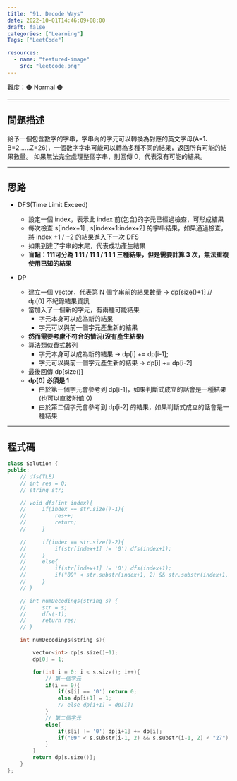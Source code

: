 ```yaml
---
title: "91. Decode Ways"
date: 2022-10-01T14:46:09+08:00
draft: false
categories: ["Learning"]
Tags: ["LeetCode"]

resources:
  - name: "featured-image"
    src: "leetcode.png"
---
```


難度：🟠 Normal 🟠

---

## 問題描述

給予一個包含數字的字串，字串內的字元可以轉換為對應的英文字母(A=1、B=2......Z=26)，一個數字字串可能可以轉為多種不同的結果，返回所有可能的結果數量。
如果無法完全處理整個字串，則回傳 0，代表沒有可能的結果。

---

## 思路

- DFS(Time Limit Exceed)
  - 設定一個 index，表示此 index 前(包含)的字元已經過檢查，可形成結果
  - 每次檢查 s[index+1] , s[index+1:index+2] 的字串結果，如果通過檢查，將 index +1 / +2 的結果進入下一次 DFS
  - 如果到達了字串的末尾，代表成功產生結果
  - **盲點：111可分為 1 11 / 11 1 / 1 1 1 三種結果，但是需要計算 3 次，無法重複使用已知的結果**

- DP
  - 建立一個 vector，代表第 N 個字串前的結果數量 -> dp[size()+1] // dp[0] 不紀錄結果資訊
  - 當加入了一個新的字元，有兩種可能結果
    - 字元本身可以成為新的結果
    - 字元可以與前一個字元產生新的結果
  - **然而需要考慮不符合的情況(沒有產生結果)**
  - 算法類似費式數列
    - 字元本身可以成為新的結果 -> dp[i] += dp[i-1];
    - 字元可以與前一個字元產生新的結果 -> dp[i] += dp[i-2]
  - 最後回傳 dp[size()]
  - **dp[0] 必須是 1**
    - 由於第一個字元會參考到 dp[i-1]，如果判斷式成立的話會是一種結果(也可以直接附值 0)
    - 由於第二個字元會參考到 dp[i-2] 的結果，如果判斷式成立的話會是一種結果

---

## 程式碼

```c++
class Solution {
public:
    // dfs(TLE)
    // int res = 0;
    // string str;

    // void dfs(int index){
    //     if(index == str.size()-1){
    //         res++;
    //         return;
    //     }
        
    //     if(index == str.size()-2){
    //         if(str[index+1] != '0') dfs(index+1);
    //     }
    //     else{
    //         if(str[index+1] != '0') dfs(index+1);
    //         if("09" < str.substr(index+1, 2) && str.substr(index+1, 2) < "27") dfs(index+2);
    //     }
    // }

    // int numDecodings(string s) {
    //     str = s;
    //     dfs(-1);
    //     return res;    
    // }

    int numDecodings(string s){

        vector<int> dp(s.size()+1);
        dp[0] = 1;

        for(int i = 0; i < s.size(); i++){
            // 第一個字元
            if(i == 0){
                if(s[i] == '0') return 0;
                else dp[i+1] = 1;
                // else dp[i+1] = dp[i];
            }
            // 第二個字元
            else{
                if(s[i] != '0') dp[i+1] += dp[i];
                if("09" < s.substr(i-1, 2) && s.substr(i-1, 2) < "27") dp[i+1] += dp[i-1];
            }
        }
        return dp[s.size()];
    }
};
```
